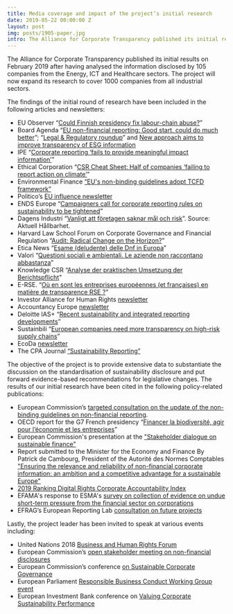 ```yaml
---
title: Media coverage and impact of the project’s initial research
date: 2019-05-22 00:00:00 Z
layout: post
img: posts/1905-paper.jpg
intro: The Alliance for Corporate Transparency published its initial results on February 2019 after having analysed the information disclosed by 105 companies from the Energy, ICT and Healthcare sectors. The project will now expand its research to cover 1000 companies from all industrial sectors.
---
```


The Alliance for Corporate Transparency published its initial results on February 2019 after having analysed the information disclosed by 105 companies from the Energy, ICT and Healthcare sectors. The project will now expand its research to cover 1000 companies from all industrial sectors.

The findings of the initial round of research have been included in the following articles and newsletters:

* EU Observer “[Could Finnish presidency fix labour-chain abuse?](https://euobserver.com/opinion/144180)”
* Board Agenda “[EU non-financial reporting: Good start, could do much better](https://boardagenda.com/2019/02/11/eu-non-financial-reporting-good-start-could-do-better/)”; “[Legal & Regulatory roundup](https://boardagenda.com/2019/04/18/legal-regulatory-roundup-3/)” and [New approach aims to improve transparency of ESG information](https://boardagenda.com/2019/05/24/new-approach-aims-improve-transparency-esg-information/)
* IPE “[Corporate reporting ‘fails to provide meaningful impact information’](https://www.ipe.com/news/esg/corporate-reporting-fails-to-provide-meaningful-impact-information/10029398.article)”
* Ethical Corporation “[CSR Cheat Sheet: Half of companies ‘failing to report action on climate’](http://www.ethicalcorp.com/csr-cheat-sheet-half-companies-failing-report-action-climate)”
* Environmental Finance [“EU's non-binding guidelines adopt TCFD framework”](https://www.environmental-finance.com/content/news/eus-non-binding-guidelines-adopt-tcfd-framework.html)
* Politico’s [EU influence newsletter](https://www.politico.eu/newsletter/politico-eu-influence/politico-eu-influence-finnish-transparency-push-french-influence-in-freefall-easy-advising-gigs/?utm_source=POLITICO.EU&utm_campaign=6280901a81-EMAIL_CAMPAIGN_2019_02_15_11_38&utm_medium=email&utm_term=0_10959edeb5-6280901a81-189792757)
* ENDS Europe “[Campaigners call for corporate reporting rules on sustainability to be tightened](https://www.endseurope.com/article/54832/campaigners-call-for-corporate-reporting-rules-on-sustainability-to-be-tightened)”
* Dagens Industri “[Vanligt att företagen saknar mål och risk](https://www.di.se/hallbart-naringsliv/vanligt-att-foretagen-saknar-mal-och-risk/)”. Source: Aktuell Hållbarhet.
* Harvard Law School Forum on Corporate Governance and Financial Regulation “[Audit: Radical Change on the Horizon?](https://corpgov.law.harvard.edu/2018/12/18/audit-radical-change-on-the-horizon/)”
* Etica News “[Esame (deludente) delle Dnf in Europa](https://www.eticanews.it/csr/esame-deludente-delle-dnf-in-europa/)”
* Valori “[Questioni sociali e ambientali. Le aziende non raccontano abbastanza](https://valori.it/questioni-sociali-e-ambientali-le-aziende-non-raccontano-abbastanza/)”
* Knowledge CSR “[Analyse der praktischen Umsetzung der Berichtspflicht](https://www.csr-berichtspflicht.de/blog-dynamic/120-analyse-der-berichtspflicht-umsetzung)"
* E-RSE. “[Où en sont les entreprises européennes (et françaises) en matière de transparence RSE ?](https://e-rse.net/entreprises-europeennes-francaises-transparence-rse-272213/#gs.1ega7y)”
* Investor Alliance for Human Rights [newsletter](https://investorsforhumanrights.org/sites/default/files/attachments/2019-03/Newsletter%20Feb-19.pdf)
* Accountancy Europe [newsletter](https://www.accountancyeurope.eu/wp-content/uploads/190319-Sustainable-Finance-Policy-Updates.pdf)
* Deloitte IAS+ “[Recent sustainability and integrated reporting developments](https://www.iasplus.com/en/news/2019/04/sustainability-and-integrated)”
* Sustainbili “[European companies need more transparency on high-risk supply chains](https://sustainabill.io/2019/03/european-companies-need-more-transparency-on-high-risk-supply-chains-2/)”
* EcoDa [newsletter](http://www.nedcommunity.com/Contents/Documents/ECODA/Week%20Alert%202019/EU_Alert_Week_6.pdf)
* The CPA Journal [“Sustainability Reporting”](https://www.cpajournal.com/2019/08/16/sustainability-reporting/)

The objective of the project is to provide extensive data to substantiate the discussion on the standardisation of sustainability disclosure and put forward evidence-based recommendations for legislative changes. The results of our initial research have been cited in the following policy-related publications:

* European Commission’s [targeted consultation on the update of the non-binding guidelines on non-financial reporting](https://ec.europa.eu/info/sites/info/files/business_economy_euro/banking_and_finance/documents/2019-non-financial-reporting-guidelines-consultation-document_en.pdf#chapter-3-1).
* OECD report for the G7 French presidency “[Financer la biodiversité, agir pour l’économie et les entreprises](http://www.oecd.org/environment/resources/biodiversity/Rapport-G7-financer-la-biodiversite-agir-pour-l'economie-et%20les-entreprises.pdf)”
* European Commission's presentation at the ["Stakeholder dialogue on sustainable finance"](https://ec.europa.eu/info/sites/info/files/business_economy_euro/events/documents/finance-events-190624-presentation-report-climate-information_en.pdf)
* Report submitted to the Minister for the Economy and Finance By Patrick de Cambourg, President of the Autorité des Normes Comptables ["Ensuring the relevance and reliability of non-financial corporate information: an ambition and a competitive advantage for a sustainable Europe"](http://www.anc.gouv.fr/files/live/sites/anc/files/contributed/ANC/4.%20Qui%20sommes-nous/Communique_de_presse/Report-de-Cambourg_extra-financial-informations_May2019_EN.pdf)
* [2019 Ranking Digital Rights Corporate Accountability Index](https://rankingdigitalrights.org/index2019/report/governance/)
* EFAMA's response to ESMA's [survey on collection of evidence on undue short-term pressure from the financial sector on corporations](https://www.efama.org/Publications/Public/19-4068.pdf)
* EFRAG’s European Reporting Lab [consultation on future projects](https://www.efrag.org/Assets/Download?assetUrl=/sites/webpublishing/SiteAssets/European%2520Lab%2520future%2520agenda%2520consultation%25202019.pdf)

Lastly, the project leader has been invited to speak at various events including:

* United Nations 2018 [Business and Human Rights Forum](https://2018unforumbhr.sched.com/event/GZ7h/elements-of-effective-human-rights-due-diligence-regulation-lessons-from-legal-developments#)
* European Commission’s [open stakeholder meeting on non-financial disclosures](https://ec.europa.eu/info/events/finance-181018-non-financial-disclosures_en)
* European Commission’s conference [on Sustainable Corporate Governance](https://ec.europa.eu/info/events/conference-sustainable-corporate-governance-2019-jan-24_en)
* European Parliament [Responsible Business Conduct Working Group event](https://responsiblebusinessconduct.eu/wp/2019/02/18/gearing-up-eu-action/)
* European Investment Bank conference on [Valuing Corporate Sustainability Performance](https://www.eib.org/en/events/valuing-corporate-sustainability-performance)
